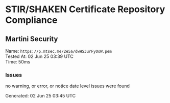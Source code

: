 # STIR/SHAKEN Certificate Repository Compliance

## Martini Security

Name: `https://p.mtsec.me/2e5a/dwHS3urFyOoW.pem`\
Tested At: 02 Jun 25 03:39 UTC\
Time: 50ms

### Issues

no warning, or error, or notice date level issues were found

Generated: 02 Jun 25 03:45 UTC